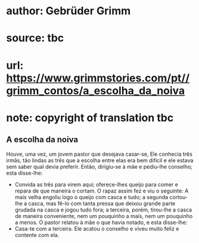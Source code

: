 # author: Gebrüder Grimm
# source: tbc
# url: https://www.grimmstories.com/pt//grimm_contos/a_escolha_da_noiva
# note: copyright of translation tbc

## A escolha da noiva 

Houve, uma vez, um jovem pastor que desejava casar-se, Ele conhecia três
irmãs, tão lindas as três que a escolha entre elas era bem difícil e ele
estava sem saber qual devia preferir. Então, dirigiu-se à mãe e
pediu-lhe conselho; esta disse-lhe:
- Convida as três para virem aqui; oferece-lhes queijo para comer e
repara de que maneira o cortam.
O rapaz assim fez e viu o seguinte:
A mais velha engoliu logo o queijo com casca e tudo; a segunda
cortou-lhe a casca, mas fê-lo com tanta pressa que deixou grande parte
grudada na casca e jogou tudo fora; a terceira, porém, tirou-lhe a casca
de maneira conveniente, nem um pouquinho a mais, nem um pouquinho a
menos.
O pastor relatou à mãe o que havia notado, e esta disse-lhe:
- Casa-te com a terceira.
Ele acatou o conselho e viveu muito feliz e contente com ela.
